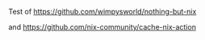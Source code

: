 
Test of https://github.com/wimpysworld/nothing-but-nix

and https://github.com/nix-community/cache-nix-action

